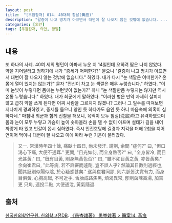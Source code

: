 ```yaml
---
layout: post
title:  "[우잠잡저] 014. 40대의 황달(黃疸)"
description: "갈증이 나고 명치가 아프면서 대변이 잘 나오지 않는 것밖에 없습니다. ..."
categories: [의안]
tags: [우잠잡저, 의안, 황달]
---
```


## 내용

또 하나의 사례. 40여 세의 평민이 아파서 누운 지 14일인데 오히려 땀은 나지 않았다. 약을 지어달라고 청하기에 내가 "증세가 어떠한가?" 물으니 "갈증이 나고 명치가 아프면서 대변이 잘 나오지 않는 것밖에 없습니다." 하였다. 내가 다시 "눈 색깔은 어떠한가? 온몸에 열이 있지는 않는가?" 묻자 "전신이 차고 눈 색깔은 매우 누렇습니다." 하였다. "이미 눈빛이 누렇다면 몸에는 누런빛이 없는가?" 하니 "눈 색깔만큼 누렇지는 않지만 역시 온통 누렇습니다." 하였다. 내가 최군에게 말하였다. "이러한 병은 만약 자세히 살피지 않고 급히 약을 쓰게 된다면 어찌 사람을 그르치지 않겠나? 그러나 그 일수를 따져보면 지나치게 경과하였고, 증세를 들으니 양인 듯 하다가도 음인 듯 하니 마음속에 의혹이 심하다네." 마침내 최군과 함께 진찰을 해보니, 육맥이 모두 침실(沈實)하고 유력하였으며 몸과 눈이 모두 누렇고 가슴이 높이 솟아올라 손을 댈 수 없이 아프며 설태가 길을 내어 까맣게 타 있고 번갈이 몹시 심하였다. 즉시 인진호탕에 길경과 지각을 더해 2첩을 지어 연이어 먹이니 대변이 잘 나오고 이에 따라 누런 기운이 물러갔다.

> 又一. 常漢時年四十餘, 痛臥十四日, 尙未發汗. 請劑, 余問 "症何?" 曰, "但口渴心下痛, 大便不通耳." 更問, "目光如何, 而全身熱否?" 曰, "全身皆冷, 而目光甚黃." 曰, "旣有目黃, 則身無黃色否?" 曰, "雖不如目黃之黃, 亦皆黃矣." 余向崔君曰, "此等病, 若不詳審而遽劑, 豈不誤人乎? 然論其日數則過經也, 聞其証則似陽似陰, 於心疑惑甚矣." 遂與崔君同診, 則六脈皆沈實有力, 而身目俱黃, 心胸高起, 不可近手, 舌胎成路焦黑, 煩渴異常, 卽劑茵陳藁湯, 加吉更 只角, 連投二貼, 大便通泄, 黃氣隨退.

## 출처

[한국한의학연구원. 한의학고전DB](https://mediclassics.kr/). [《愚岑雜著》 愚岑雜著 > 醫案14. 黃疸](https://mediclassics.kr/books/48/volume/1#content_138)
